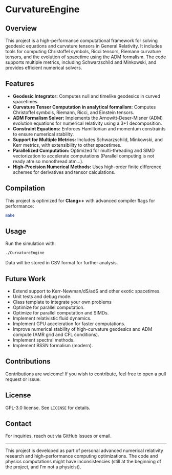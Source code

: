 # CurvatureEngine
## Overview
This project is a high-performance computational framework for solving geodesic equations and curvature tensors in General Relativity. It includes tools for computing Christoffel symbols, Ricci tensors, Riemann curvature tensors, and the evolution of spacetime using the ADM formalism. The code supports multiple metrics, including Schwarzschild and Minkowski, and provides efficient numerical solvers.

## Features
- **Geodesic Integrator:** Computes null and timelike geodesics in curved spacetimes.
- **Curvature Tensor Computation in analytical formalism:** Computes Christoffel symbols, Riemann, Ricci, and Einstein tensors.
- **ADM Formalism Solver:** Implements the Arnowitt-Deser-Misner (ADM) evolution equations for numerical relativity using a 3+1 decomposition.
- **Constraint Equations:** Enforces Hamiltonian and momentum constraints to ensure numerical stability.
- **Support for Multiple Metrics:** Includes Schwarzschild, Minkowski, and Kerr metrics, with extensibility to other spacetimes.
- **Parallelized Computation:** Optimized for multi-threading and SIMD vectorization to accelerate computations (Parallel computing is not ready atm so monothread atm...).
- **High-Precision Numerical Methods:** Uses high-order finite difference schemes for derivatives and tensor calculations.

## Compilation
This project is optimized for **Clang++** with advanced compiler flags for performance:
```sh
make
```


## Usage
Run the simulation with:
```sh
./CurvatureEngine
```
Data will be stored in CSV format for further analysis.

## Future Work
- Extend support to Kerr-Newman/dS/adS and other exotic spacetimes.
- Unit tests and debug mode.
- Class template to integrate your own problems
- Optimize for parallel computation.
- Optimize for parallel computation and SIMDs.
- Implement relativistic fluid dynamics.
- Implement GPU acceleration for faster computations.
- Improve numerical stability of high-curvature geodesics and ADM compute (AMR grid and CFL conditions).
- Implement spectral methods.
- Implement BSSN formalism (modern).

## Contributions
Contributions are welcome! If you wish to contribute, feel free to open a pull request or issue.

## License
GPL-3.0 license. See `LICENSE` for details.

## Contact
For inquiries, reach out via GitHub Issues or email.

---
This project is developed as part of personal advanced numerical relativity research and high-performance computing optimizations. The code and physics computations might have inconsistencies (still at the beginning of the project, and I'm not a physicist).

